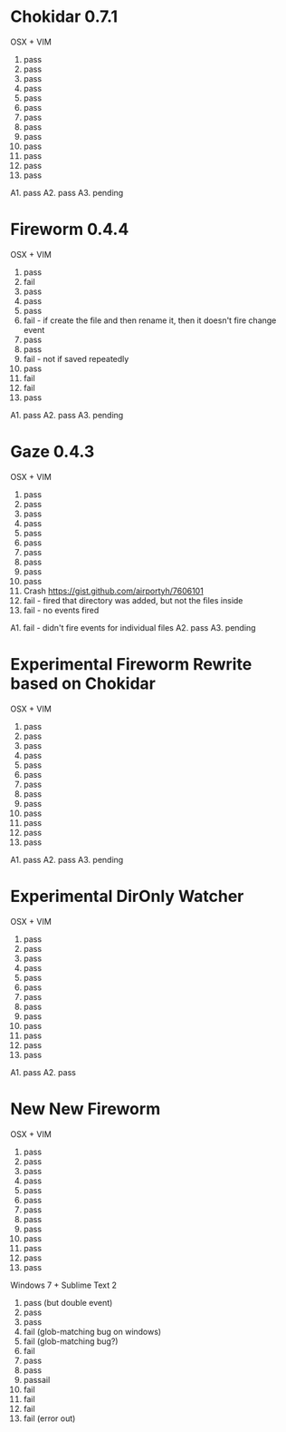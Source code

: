 # Chokidar 0.7.1

OSX + VIM

  1. pass
  2. pass
  3. pass
  4. pass
  5. pass
  6. pass
  7. pass
  8. pass
  9. pass
  10. pass
  11. pass
  12. pass
  13. pass

  A1. pass
  A2. pass
  A3. pending

# Fireworm 0.4.4

OSX + VIM

  1. pass
  2. fail
  3. pass
  4. pass
  5. pass
  6. fail - if create the file and then rename it, then it doesn't fire change event
  7. pass
  8. pass
  9. fail - not if saved repeatedly
  10. pass
  11. fail
  12. fail
  13. pass

  A1. pass
  A2. pass
  A3. pending

# Gaze 0.4.3

OSX + VIM

  1. pass
  2. pass
  3. pass
  4. pass
  5. pass
  6. pass
  7. pass
  8. pass
  9. pass
  10. pass
  11. Crash <https://gist.github.com/airportyh/7606101>
  12. fail - fired that directory was added, but not the files inside
  13. fail - no events fired

  A1. fail - didn't fire events for individual files
  A2. pass
  A3. pending


# Experimental Fireworm Rewrite based on Chokidar

OSX + VIM
  1. pass
  2. pass
  3. pass
  4. pass
  5. pass
  6. pass
  7. pass
  8. pass
  9. pass
  10. pass
  11. pass
  12. pass
  13. pass

  A1. pass
  A2. pass
  A3. pending

# Experimental DirOnly Watcher

OSX + VIM
  1. pass
  2. pass
  3. pass
  4. pass
  5. pass
  6. pass
  7. pass
  8. pass
  9. pass
  10. pass
  11. pass
  12. pass
  13. pass

  A1. pass
  A2. pass

# New New Fireworm

OSX + VIM
  1. pass
  2. pass
  3. pass
  4. pass
  5. pass
  6. pass
  7. pass
  8. pass
  9. pass
  10. pass
  11. pass
  12. pass
  13. pass

Windows 7 + Sublime Text 2

  1. pass (but double event)
  2. pass
  3. pass
  4. fail (glob-matching bug on windows)
  5. fail (glob-matching bug?)
  6. fail
  7. pass
  8. pass
  9. passail
  10. fail
  11. fail
  12. fail
  13. fail (error out)
